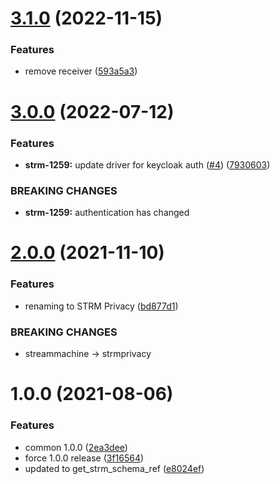 # [3.1.0](https://github.com/strmprivacy/python-driver/compare/v3.0.0...v3.1.0) (2022-11-15)


### Features

* remove receiver ([593a5a3](https://github.com/strmprivacy/python-driver/commit/593a5a3418b6c8073549beaf1b44d98b282083af))

# [3.0.0](https://github.com/strmprivacy/python-driver/compare/v2.0.0...v3.0.0) (2022-07-12)


### Features

* **strm-1259:** update driver for keycloak auth ([#4](https://github.com/strmprivacy/python-driver/issues/4)) ([7930603](https://github.com/strmprivacy/python-driver/commit/79306034abf4f1fd3b7aee3d7e0d50df34a2f79d))


### BREAKING CHANGES

* **strm-1259:** authentication has changed

# [2.0.0](https://github.com/streammachineio/python-driver/compare/v1.0.0...v2.0.0) (2021-11-10)


### Features

* renaming to STRM Privacy ([bd877d1](https://github.com/streammachineio/python-driver/commit/bd877d1af2d008b1ba1d4ba82819e3538eca9da0))


### BREAKING CHANGES

* streammachine -> strmprivacy

# 1.0.0 (2021-08-06)


### Features

* common 1.0.0 ([2ea3dee](https://github.com/strmprivacy/python-driver/commit/2ea3deec45cc1d7802e81fecea0910c0c6688f3a))
* force 1.0.0 release ([3f16564](https://github.com/strmprivacy/python-driver/commit/3f1656490a68c3ce859c57b187c993318ef647ce))
* updated to get_strm_schema_ref ([e8024ef](https://github.com/strmprivacy/python-driver/commit/e8024ef7ee65aef455c5b7dfe0d804066368c1bc))
